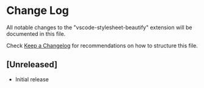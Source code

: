 # Change Log
All notable changes to the "vscode-stylesheet-beautify" extension will be documented in this file.

Check [Keep a Changelog](http://keepachangelog.com/) for recommendations on how to structure this file.

## [Unreleased]
- Initial release